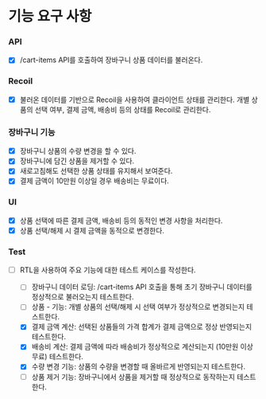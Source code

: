 # 기능 요구 사항

### API

- [x] /cart-items API를 호출하여 장바구니 상품 데이터를 불러온다.

### Recoil

- [x] 불러온 데이터를 기반으로 Recoil을 사용하여 클라이언트 상태를 관리한다.
      개별 상품의 선택 여부, 결제 금액, 배송비 등의 상태를 Recoil로 관리한다.

### 장바구니 기능

- [x] 장바구니 상품의 수량 변경을 할 수 있다.
- [x] 장바구니에 담긴 상품을 제거할 수 있다.
- [x] 새로고침해도 선택한 상품 상태를 유지해서 보여준다.
- [x] 결제 금액이 10만원 이상일 경우 배송비는 무료이다.

### UI

- [x] 상품 선택에 따른 결제 금액, 배송비 등의 동적인 변경 사항을 처리한다.
- [x] 상품 선택/해제 시 결제 금액을 동적으로 변경한다.

### Test

- [ ] RTL을 사용하여 주요 기능에 대한 테스트 케이스를 작성한다.

  - [ ] 장바구니 데이터 로딩: /cart-items API 호출을 통해 초기 장바구니 데이터를 정상적으로 불러오는지 테스트한다.
  - [ ] 상품 - 기능: 개별 상품의 선택/해제 시 선택 여부가 정상적으로 변경되는지 테스트한다.
  - [x] 결제 금액 계산: 선택된 상품들의 가격 합계가 결제 금액으로 정상 반영되는지 테스트한다.
  - [x] 배송비 계산: 결제 금액에 따라 배송비가 정상적으로 계산되는지 (10만원 이상 무료) 테스트한다.
  - [x] 수량 변경 기능: 상품의 수량을 변경할 때 올바르게 반영되는지 테스트한다.
  - [ ] 상품 제거 기능: 장바구니에서 상품을 제거할 때 정상적으로 동작하는지 테스트한다.
